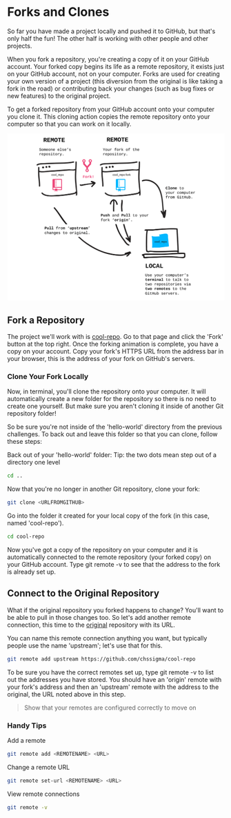 # Forks and Clones

So far you have made a project locally and pushed it to GitHub, but that's only half the fun! The other half is working with other people and other projects.

When you fork a repository, you're creating a copy of it on your GitHub account. Your forked copy begins its life as a remote repository, it exists just on your GitHub account, not on your computer. Forks are used for creating your own version of a project (this diversion from the original is like taking a fork in the road) or contributing back your changes (such as bug fixes or new features) to the original project.

To get a forked repository from your GitHub account onto your computer you clone it. This cloning action copies the remote repository onto your computer so that you can work on it locally.

![clone](images/clone.png)

## Fork a Repository

The project we'll work with is [cool-repo](https://github.com/Tim-Jackins/cool-repo). Go to that page and click the 'Fork' button at the top right. Once the forking animation is complete, you have a copy on your account. Copy your fork's HTTPS URL from the address bar in your browser, this is the address of your fork on GitHub's servers.

### Clone Your Fork Locally

Now, in terminal, you'll clone the repository onto your computer. It will automatically create a new folder for the repository so there is no need to create one yourself. But make sure you aren't cloning it inside of another Git repository folder!

So be sure you're not inside of the 'hello-world' directory from the previous challenges. To back out and leave this folder so that you can clone, follow these steps:

Back out of your 'hello-world' folder:
Tip: the two dots mean step out of a directory one level

```bash
cd ..
```

Now that you're no longer in another Git repository, clone your fork:

```bash
git clone <URLFROMGITHUB>
```

Go into the folder it created for your local copy of the fork (in this case, named 'cool-repo').

```bash
cd cool-repo
```

Now you've got a copy of the repository on your computer and it is automatically connected to the remote repository (your forked copy) on your GitHub account. Type git remote -v to see that the address to the fork is already set up.

## Connect to the Original Repository

What if the original repository you forked happens to change? You'll want to be able to pull in those changes too. So let's add another remote connection, this time to the [original](https://github.com/chssigma/cool-repo) repository with its URL.

You can name this remote connection anything you want, but typically people use the name 'upstream'; let's use that for this.

```bash
git remote add upstream https://github.com/chssigma/cool-repo
```

To be sure you have the correct remotes set up, type git remote -v to list out the addresses you have stored. You should have an 'origin' remote with your fork's address and then an 'upstream' remote with the address to the original, the URL noted above in this step.

>Show that your remotes are configured correctly to move on

### Handy Tips

Add a remote

```bash
git remote add <REMOTENAME> <URL>
```

Change a remote URL

```bash
git remote set-url <REMOTENAME> <URL>
```

View remote connections

```bash
git remote -v
```
